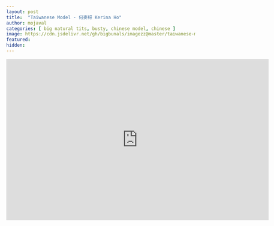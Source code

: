 ```yaml
---
layout: post
title:  "Taiwanese Model - 何麥枒 Kerina Ho"
author: mojaval
categories: [ big natural tits, busty, chinese model, chinese ]
image: https://cdn.jsdelivr.net/gh/bigbunals/imagezz@master/taiwanese-model-25E425BD259525E925BA25A525E6259E2592-kerina-ho___82f99205a41e7d4069eb9622cfb0c161c39b7fcd.mp4.jpg
featured: 
hidden: 
---
```


<iframe src="https://openload.co/embed/N5P-ENYyC4o/taiwanese-model-25E425BD259525E925BA25A525E6259E2592-kerina-ho___82f99205a41e7d4069eb9622cfb0c161c39b7fcd.mp4" scrolling="no" frameborder="0" width="700" height="430" allowfullscreen="true" webkitallowfullscreen="true" mozallowfullscreen="true"></iframe>